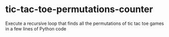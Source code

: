 # tic-tac-toe-permutations-counter
Execute a recursive loop that finds all the permutations of tic tac toe games in a few lines of Python code
